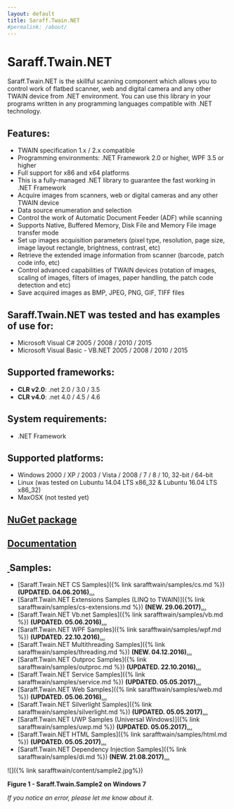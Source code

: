 ```yaml
---
layout: default
title: Saraff.Twain.NET
#permalink: /about/
---
```

# Saraff.Twain.NET
Saraff.Twain.NET is the skillful scanning component which allows you to control work of flatbed scanner, web and digital camera and any other TWAIN device from .NET environment. You can use this library in your programs written in any programming languages compatible with .NET technology.
## Features:
* TWAIN specification 1.x / 2.x compatible
* Programming environments: .NET Framework 2.0 or higher, WPF 3.5 or higher
* Full support for x86 and x64 platforms
* This is a fully-managed .NET library to guarantee the fast working in .NET Framework
* Acquire images from scanners, web or digital cameras and any other TWAIN device
* Data source enumeration and selection
* Control the work of Automatic Document Feeder (ADF) while scanning
* Supports Native, Buffered Memory, Disk File and Memory File image transfer mode
* Set up images acquisition parameters (pixel type, resolution, page size, image layout rectangle, brightness, contrast, etc)
* Retrieve the extended image information from scanner (barcode, patch code info, etc)
* Control advanced capabilities of TWAIN devices (rotation of images, scaling of images, filters of images, paper handling, the patch code detection and etc)
* Save acquired images as BMP, JPEG, PNG, GIF, TIFF files
## Saraff.Twain.NET was tested and has examples of use for:
* Microsoft Visual C# 2005 / 2008 / 2010 / 2015
* Microsoft Visual Basic - VB.NET 2005 / 2008 / 2010 / 2015
## Supported frameworks: 
* **CLR v2.0**: .net 2.0 / 3.0 / 3.5
* **CLR v4.0**: .net 4.0 / 4.5 / 4.6
## System requirements: 
* .NET Framework
## Supported platforms:
* Windows 2000 / XP / 2003 / Vista / 2008 / 7 / 8 / 10, 32-bit / 64-bit
* Linux (was tested on Lubuntu 14.04 LTS x86_32 & Lubuntu 16.04 LTS x86_32)
* MaxOSX (not tested yet)

## [NuGet package](https://www.nuget.org/packages/Saraff.Twain/)
## [Documentation](./wiki/index.md)

## [&nbsp;](#samples)Samples:
* [Saraff.Twain.NET CS Samples]({% link sarafftwain/samples/cs.md %}) **(UPDATED. 04.06.2016)**[...](https://goo.gl/info/doYrzd)
* [Saraff.Twain.NET Extensions Samples (LINQ to TWAIN)]({% link sarafftwain/samples/cs-extensions.md %}) **(NEW. 29.06.2017)**[...](https://goo.gl/info/nrZ11W)
* [Saraff.Twain.NET Vb.net Samples]({% link sarafftwain/samples/vb.md %}) **(UPDATED. 05.06.2016)**[...](https://goo.gl/info/DkedJN)
* [Saraff.Twain.NET WPF Samples]({% link sarafftwain/samples/wpf.md %}) **(UPDATED. 22.10.2016)**[...](https://goo.gl/info/oNAs1N)
* [Saraff.Twain.NET Multithreading Samples]({% link sarafftwain/samples/threading.md %}) **(NEW. 04.12.2016)**[...](https://goo.gl/info/yprRFA)
* [Saraff.Twain.NET Outproc Samples]({% link sarafftwain/samples/outproc.md %}) **(UPDATED. 22.10.2016)**[...](https://goo.gl/info/Ywc7Zz)
* [Saraff.Twain.NET Service Samples]({% link sarafftwain/samples/service.md %}) **(UPDATED. 05.05.2017)**[...](https://goo.gl/info/6Z3Di7)
* [Saraff.Twain.NET Web Samples]({% link sarafftwain/samples/web.md %}) **(UPDATED. 05.06.2016)**[...](https://goo.gl/info/6PzYP4)
* [Saraff.Twain.NET Silverlight Samples]({% link sarafftwain/samples/silverlight.md %}) **(UPDATED. 05.05.2017)**[...](https://goo.gl/info/gDh77c)
* [Saraff.Twain.NET UWP Samples (Universal Windows)]({% link sarafftwain/samples/uwp.md %}) **(UPDATED. 05.05.2017)**[...](https://goo.gl/info/kvAabW)
* [Saraff.Twain.NET HTML Samples]({% link sarafftwain/samples/html.md %}) **(UPDATED. 05.05.2017)**[...](https://goo.gl/info/R9nHJu)
* [Saraff.Twain.NET Dependency Injection Samples]({% link sarafftwain/samples/di.md %}) **(NEW. 21.08.2017)**[...](https://goo.gl/info/mu2EPW)

![]({% link sarafftwain/content/sample2.jpg%})

**Figure 1 - Saraff.Twain.Sample2 on Windows 7**


_If you notice an error, please let me know about it._
